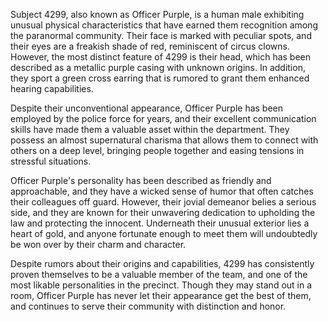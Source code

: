 Subject 4299, also known as Officer Purple, is a human male exhibiting unusual physical characteristics that have earned them recognition among the paranormal community. Their face is marked with peculiar spots, and their eyes are a freakish shade of red, reminiscent of circus clowns. However, the most distinct feature of 4299 is their head, which has been described as a metallic purple casing with unknown origins. In addition, they sport a green cross earring that is rumored to grant them enhanced hearing capabilities.

Despite their unconventional appearance, Officer Purple has been employed by the police force for years, and their excellent communication skills have made them a valuable asset within the department. They possess an almost supernatural charisma that allows them to connect with others on a deep level, bringing people together and easing tensions in stressful situations.

Officer Purple's personality has been described as friendly and approachable, and they have a wicked sense of humor that often catches their colleagues off guard. However, their jovial demeanor belies a serious side, and they are known for their unwavering dedication to upholding the law and protecting the innocent. Underneath their unusual exterior lies a heart of gold, and anyone fortunate enough to meet them will undoubtedly be won over by their charm and character.

Despite rumors about their origins and capabilities, 4299 has consistently proven themselves to be a valuable member of the team, and one of the most likable personalities in the precinct. Though they may stand out in a room, Officer Purple has never let their appearance get the best of them, and continues to serve their community with distinction and honor.